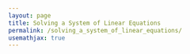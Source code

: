 ```yaml
---
layout: page
title: Solving a System of Linear Equations
permalink: /solving_a_system_of_linear_equations/
usemathjax: true
---
```

